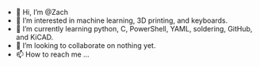 - 👋 Hi, I’m @Zach
- 👀 I’m interested in machine learning, 3D printing, and keyboards.
- 🌱 I’m currently learning python, C, PowerShell, YAML, soldering, GitHub, and KiCAD.
- 💞️ I’m looking to collaborate on nothing yet.
- 📫 How to reach me ...

<!---
Toaster22/Toaster22 is a ✨ special ✨ repository because its `README.md` (this file) appears on your GitHub profile.
You can click the Preview link to take a look at your changes.
--->
